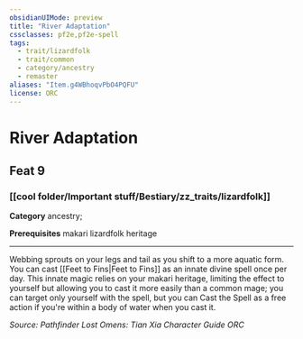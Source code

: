 ```yaml
---
obsidianUIMode: preview
title: "River Adaptation"
cssclasses: pf2e,pf2e-spell
tags:
  - trait/lizardfolk
  - trait/common
  - category/ancestry
  - remaster
aliases: "Item.g4WBhoqvPbO4PQFU"
license: ORC
---
```

# River Adaptation
## Feat 9
### [[cool folder/Important stuff/Bestiary/zz_traits/lizardfolk]]

**Category** ancestry; 



**Prerequisites** makari lizardfolk heritage
* * *
Webbing sprouts on your legs and tail as you shift to a more aquatic form. You can cast [[Feet to Fins|Feet to Fins]] as an innate divine spell once per day. This innate magic relies on your makari heritage, limiting the effect to yourself but allowing you to cast it more easily than a common mage; you can target only yourself with the spell, but you can Cast the Spell as a free action if you're within a body of water when you cast it.

*Source: Pathfinder Lost Omens: Tian Xia Character Guide*
*ORC*